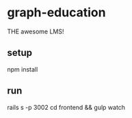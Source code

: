# graph-education
THE awesome LMS!

## setup
npm install

## run
rails s -p 3002
cd frontend && gulp watch
